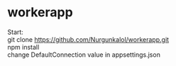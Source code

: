 # workerapp
Start: <br />
git clone https://github.com/Nurgunkalol/workerapp.git <br />
npm install <br />
change DefaultConnection value in appsettings.json <br />
